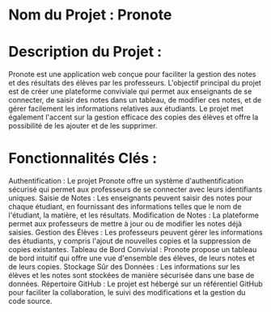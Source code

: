 # Nom du Projet : Pronote

# Description du Projet :

Pronote est une application web conçue pour faciliter la gestion des notes et des résultats des élèves par les professeurs. L'objectif principal du projet est de créer une plateforme conviviale qui permet aux enseignants de se connecter, de saisir des notes dans un tableau, de modifier ces notes, et de gérer facilement les informations relatives aux étudiants. Le projet met également l'accent sur la gestion efficace des copies des élèves et offre la possibilité de les ajouter et de les supprimer.

# Fonctionnalités Clés :

Authentification : Le projet Pronote offre un système d'authentification sécurisé qui permet aux professeurs de se connecter avec leurs identifiants uniques.
Saisie de Notes : Les enseignants peuvent saisir des notes pour chaque étudiant, en fournissant des informations telles que le nom de l'étudiant, la matière, et les résultats.
Modification de Notes : La plateforme permet aux professeurs de mettre à jour ou de modifier les notes déjà saisies.
Gestion des Élèves : Les professeurs peuvent gérer les informations des étudiants, y compris l'ajout de nouvelles copies et la suppression de copies existantes.
Tableau de Bord Convivial : Pronote propose un tableau de bord intuitif qui offre une vue d'ensemble des élèves, de leurs notes et de leurs copies.
Stockage Sûr des Données : Les informations sur les élèves et les notes sont stockées de manière sécurisée dans une base de données.
Répertoire GitHub : Le projet est hébergé sur un référentiel GitHub pour faciliter la collaboration, le suivi des modifications et la gestion du code source.
